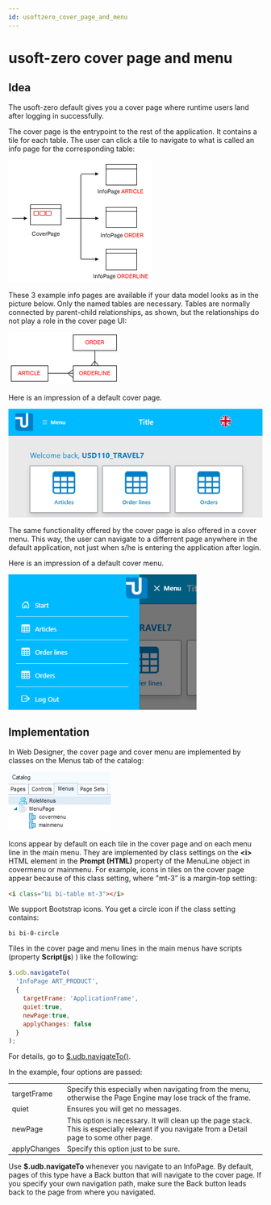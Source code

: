 ```yaml
---
id: usoftzero_cover_page_and_menu
---
```


# usoft-zero cover page and menu

## ​Idea

The usoft-zero default gives you a cover page where runtime users land after logging in successfully.

The cover page is the entrypoint to the rest of the application. It contains a tile for each table. The user can click a tile to navigate to what is called an info page for the corresponding table:

![](./assets/004e2d6e-0ce0-4554-8c98-c14dc7350ba1.png)

These 3 example info pages are available if your data model looks as in the picture below. Only the named tables are necessary. Tables are normally connected by parent-child relationships, as shown, but the relationships do not play a role in the cover page UI:

![](./assets/6ad07434-e74e-4d5b-becd-d3f236cd7320.png)

Here is an impression of a default cover page.

![](./assets/8b23bf7c-95fc-4664-9f75-f9f7e3f186d1.png)

The same functionality offered by the cover page is also offered in a cover menu. This way, the user can navigate to a differrent page anywhere in the default application, not just when s/he is entering the application after login.

Here is an impression of a default cover menu.

![](./assets/8207149a-b114-48f7-a3fb-0b32bbd61994.png)

## Implementation

In Web Designer, the cover page and cover menu are implemented by classes on the Menus tab of the catalog:

![](./assets/d9aa3e20-f286-44ca-ac73-a3f01af31cfb.png)

Icons appear by default on each tile in the cover page and on each menu line in the main menu. They are implemented by class settings on the **\<i>** HTML element in the **Prompt (HTML)** property of the MenuLine object in covermenu or mainmenu. For example, icons in tiles on the cover page appear because of this class setting, where "mt-3” is a margin-top setting:

```html
<i class="bi bi-table mt-3"></i>
```

We support Bootstrap icons. You get a circle icon if the class setting contains:

```language-css
bi bi-0-circle
```

Tiles in the cover page and menu lines in the main menus have scripts (property **Script(js**) ) like the following:

```js
$.udb.navigateTo(
  'InfoPage ART_PRODUCT',
  {
    targetFrame: 'ApplicationFrame', 
    quiet:true, 
    newPage:true, 
    applyChanges: false
  }
);
```

For details, go to [$.udb.navigateTo()](/docs/Web_and_app_UIs/UDB_udb/udbnavigateTo.md).

In the example, four options are passed:

|        |        |
|--------|--------|
|targetFrame|Specify this especially when navigating from the menu, otherwise the Page Engine may lose track of the frame.|
|quiet   |Ensures you will get no messages.|
|newPage |This option is necessary. It will clean up the page stack. This is especially relevant if you navigate from a Detail page to some other page.|
|applyChanges|Specify this option just to be sure.|



Use **$.udb.navigateTo** whenever you navigate to an InfoPage. By default, pages of this type have a Back button that will navigate to the cover page. If you specify your own navigation path, make sure the Back button leads back to the page from where you navigated.